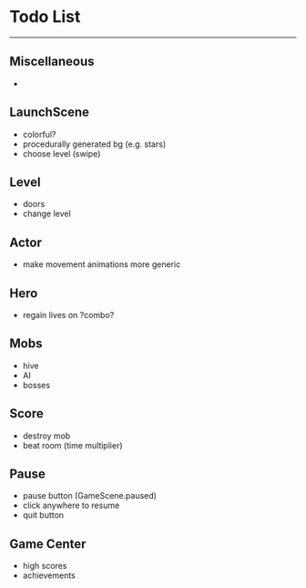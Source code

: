 # Todo List

---

## Miscellaneous
* 

## LaunchScene
* colorful?
* procedurally generated bg (e.g. stars)
* choose level (swipe)

## Level
* doors
* change level

## Actor
* make movement animations more generic

## Hero
* regain lives on ?combo?

## Mobs
* hive
* AI
* bosses

## Score
* destroy mob
* beat room (time multiplier)

## Pause
* pause button (GameScene.paused)
* click anywhere to resume
* quit button

## Game Center
* high scores
* achievements
